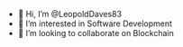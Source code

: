 - 👋 Hi, I’m @LeopoldDaves83
- 👀 I’m interested in Software Development
- 💞️ I’m looking to collaborate on Blockchain

<!---
LeopoldDaves83/LeopoldDaves83 is a ✨ special ✨ repository because its `README.md` (this file) appears on your GitHub profile.
You can click the Preview link to take a look at your changes.
--->

